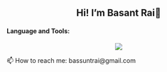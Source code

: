<h2 align="center">
   Hi! I’m Basant Rai👋
</h2>
<div>
   <h4>Language and Tools:</h4>
   <p align="center">
     <a href="https://skillicons.dev">
       <img src="https://skillicons.dev/icons?i=js,ts,nodejs,react,nextjs,express,linux,redis,d3,mongodb,mysql,graphql,tailwind,html,css,azure,aws" />
     </a>
   </p>
</div>
<!-- <p>
   <img src="https://github-readme-stats.vercel.app/api/top-langs/?username=basant-rai" />
</p> -->

<div>
 📫 How to reach me: bassuntrai@gmail.com
</div>
<!--
**basant-rai/basant-rai** is a ✨ _special_ ✨ repository because its `README.md` (this file) appears on your GitHub profile.

Here are some ideas to get you started:

- 🔭 I’m currently working on ...
- 🌱 I’m currently learning ...
- 👯 I’m looking to collaborate on ...
- 🤔 I’m looking for help with ...
- 💬 Ask me about ...

- 😄 Pronouns: ...
- ⚡ Fun fact: ...
-->
